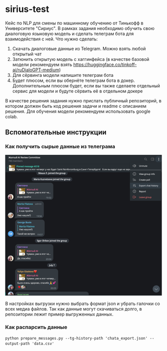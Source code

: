 # sirius-test
Кейс по NLP для смены по машинному обучению от Тинькофф в Университете "Сириус".
В рамках задания необходимо обучить свою диалоговую языковую модель и сделать телеграм бота для взаимодействия с ней.
Что нужно сделать:
1) Скачать диалоговые данные из Telegram. Можно взять любой открытый чат
2) Затюнить открытую модель с хаггинфейса (в качестве базовой модели рекомендуем взять https://huggingface.co/tinkoff-ai/ruDialoGPT-medium)
3) Для сёрвинга модели напишите телеграм бота
4) Будет плюсом, если вы обернёте телеграм бота в докер. Дополнительным плюсом будет, если вы также сделаете отдельный сервис для модели и будуте сёрвить её в отдельном докере

В качестве решения задания нужно прислать публичный репозиторий, в котором должен быть код решения задачи и readme с описанием решения. Для обучения модели рекомендуем использовать google colab.

## Вспомогательные инструкции

### Как получить сырые данные из телеграма

![pic](data.png)

В настройках выгрузки нужно выбрать формат json и убрать галочки со всех медиа файлов. Так как данные могут скачиваться долго, в репозитории лежит пример выгруженных данных.

### Как распарсить данные

`python prepare_messages.py --tg-history-path 'chata_export.json' --output-path 'data.csv'`
